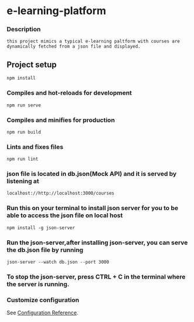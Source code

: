 # e-learning-platform

### Description
```
this project mimics a typical e-learning paltform with courses are dynamically fetched from a json file and displayed.
```

## Project setup
```
npm install
```

### Compiles and hot-reloads for development
```
npm run serve
```

### Compiles and minifies for production
```
npm run build
```

### Lints and fixes files
```
npm run lint
```
### json file is located in db.json(Mock API) and it is served by listening at
```
localhost://http://localhost:3000/courses
```
### Run this on your terminal to install json server for you to be able to access the json file on local host
```
npm install -g json-server

```
### Run the json-server,after installing json-server, you can serve the db.json file by running
```
json-server --watch db.json --port 3000
```
### To stop the json-server, press CTRL + C in the terminal where the server is running.

### Customize configuration
See [Configuration Reference](https://cli.vuejs.org/config/).
